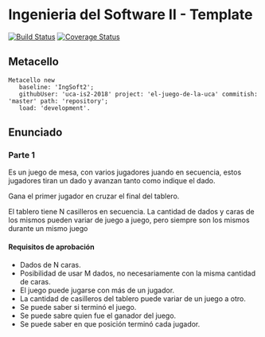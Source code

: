 # Ingenieria del Software II - Template

[![Build Status](https://travis-ci.org/uca-is2-2018/el-juego-de-la-uca.svg?branch=master)](https://travis-ci.org/uca-is2-2018/el-juego-de-la-uca)
[![Coverage Status](https://coveralls.io/repos/github/uca-is2-2018/el-juego-de-la-uca/badge.svg?branch=master)](https://coveralls.io/github/uca-is2-2018/el-juego-de-la-uca?branch=master)

## Metacello

```smalltalk
Metacello new
   baseline: 'IngSoft2';
   githubUser: 'uca-is2-2018' project: 'el-juego-de-la-uca' commitish: 'master' path: 'repository';
   load: 'development'.
```

## Enunciado

### Parte 1

Es un juego de mesa, con varios jugadores juando en secuencia, estos jugadores tiran un dado y avanzan tanto como indique el dado.

Gana el primer jugador en cruzar el final del tablero.

El tablero tiene N casilleros en secuencia. La cantidad de dados y  caras de los mismos pueden variar de juego a juego, pero siempre son los mismos durante un mismo juego

#### Requisitos de aprobación

- Dados de N caras.
- Posibilidad de usar M dados, no necesariamente con la misma cantidad de caras.
- El juego puede jugarse con más de un jugador.
- La cantidad de casilleros del tablero puede variar de un juego a otro.
- Se puede saber si terminó el juego.
- Se puede sabre quien fue el ganador del juego.
- Se puede saber en que posición terminó cada jugador.
